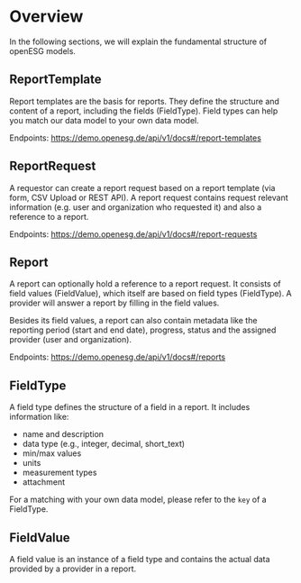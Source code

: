 # Overview

In the following sections, we will explain the fundamental structure of openESG
models.

## ReportTemplate

Report templates are the basis for reports. They define the structure and
content of a report, including the fields (FieldType).
Field types can help you match our data model to your own data model.

Endpoints:
<https://demo.openesg.de/api/v1/docs#/report-templates>

## ReportRequest

A requestor can create a report request based on a report template (via form,
CSV Upload or REST API).
A report request contains request relevant information (e.g. user and
organization who requested it) and also a reference to a report.

Endpoints:
<https://demo.openesg.de/api/v1/docs#/report-requests>

## Report

A report can optionally hold a reference to a report request. It consists of
field values (FieldValue), which itself are based on field types (FieldType).
A provider will answer a report by filling in the field values.

Besides its field values, a report can also contain metadata like the
reporting period (start and end date), progress, status and the assigned
provider (user and organization).

Endpoints:
<https://demo.openesg.de/api/v1/docs#/reports>

## FieldType

A field type defines the structure of a field in a report. It includes
information like:

- name and description
- data type (e.g., integer, decimal, short_text)
- min/max values
- units
- measurement types
- attachment

For a matching with your own data model, please refer to the `key` of a
FieldType.

## FieldValue

A field value is an instance of a field type and contains the actual data
provided by a provider in a report.
